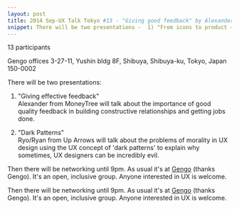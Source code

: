 ```yaml
---
layout: post
title: 2014 Sep-UX Talk Tokyo #13 - "Giving good feedback" by Alexander Auld & "Dark Patterns" by Ryan Barkataki
snippet: There will be two presentations -  1) "From icons to product — an evolution of design at Ustwo"<br> -
---
```

13 participants

Gengo offices 3-27-11, Yushin bldg 8F, Shibuya, Shibuya-ku, Tokyo, Japan 150-0002

There will be two presentations:

1) "Giving effective feedback"<br>
Alexander from MoneyTree will talk about the importance of good quality feedback in building constructive relationships and getting jobs done.

2) "Dark Patterns"<br>
Ryo/Ryan from Up Arrows will talk about the problems of morality in UX design using the UX concept of 'dark patterns' to explain why sometimes, UX designers can be incredibly evil.

Then there will be networking until 9pm. As usual it's at [Gengo](http://gengo.com) (thanks Gengo). It's an open, inclusive group. Anyone interested in UX is welcome.

Then there will be networking until 9pm. As usual it's at [Gengo](http://gengo.com) (thanks Gengo). It's an open, inclusive group. Anyone interested in UX is welcome.


